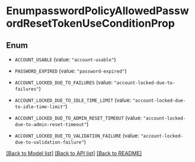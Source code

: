 # EnumpasswordPolicyAllowedPasswordResetTokenUseConditionProp

## Enum


* `ACCOUNT_USABLE` (value: `"account-usable"`)

* `PASSWORD_EXPIRED` (value: `"password-expired"`)

* `ACCOUNT_LOCKED_DUE_TO_FAILURES` (value: `"account-locked-due-to-failures"`)

* `ACCOUNT_LOCKED_DUE_TO_IDLE_TIME_LIMIT` (value: `"account-locked-due-to-idle-time-limit"`)

* `ACCOUNT_LOCKED_DUE_TO_ADMIN_RESET_TIMEOUT` (value: `"account-locked-due-to-admin-reset-timeout"`)

* `ACCOUNT_LOCKED_DUE_TO_VALIDATION_FAILURE` (value: `"account-locked-due-to-validation-failure"`)


[[Back to Model list]](../README.md#documentation-for-models) [[Back to API list]](../README.md#documentation-for-api-endpoints) [[Back to README]](../README.md)


